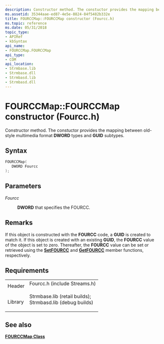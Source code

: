 ```yaml
---
description: Constructor method. The constuctor provides the mapping between old-style multimedia format DWORD types and GUID subtypes.
ms.assetid: 35344aae-ed87-4e5e-8824-84f5482b332e
title: FOURCCMap::FOURCCMap constructor (Fourcc.h)
ms.topic: reference
ms.date: 05/31/2018
topic_type: 
- APIRef
- kbSyntax
api_name: 
- FOURCCMap.FOURCCMap
api_type: 
- COM
api_location: 
- Strmbase.lib
- Strmbase.dll
- Strmbasd.lib
- Strmbasd.dll
---
```


# FOURCCMap::FOURCCMap constructor (Fourcc.h)

Constructor method. The constuctor provides the mapping between old-style multimedia format **DWORD** types and **GUID** subtypes.

## Syntax


```C++
FOURCCMap(
   DWORD Fourcc
);
```



## Parameters

<dl> <dt>

*Fourcc* 
</dt> <dd>

**DWORD** that specifies the FOURCC.

</dd> </dl>

## Remarks

If this object is constructed with the **FOURCC** code, a **GUID** is created to match it. If this object is created with an existing **GUID**, the **FOURCC** value of the object is set to zero. Thereafter, the **FOURCC** value can be set or retrieved using the [**SetFOURCC**](fourccmap-setfourcc.md) and [**GetFOURCC**](fourccmap-getfourcc.md) member functions, respectively.

## Requirements



|                    |                                                                                                                                                                                            |
|--------------------|--------------------------------------------------------------------------------------------------------------------------------------------------------------------------------------------|
| Header<br/>  | <dl> <dt>Fourcc.h (include Streams.h)</dt> </dl>                                                                                    |
| Library<br/> | <dl> <dt>Strmbase.lib (retail builds); </dt> <dt>Strmbasd.lib (debug builds)</dt> </dl> |



## See also

<dl> <dt>

[**FOURCCMap Class**](fourccmap.md)
</dt> </dl>

 

 




